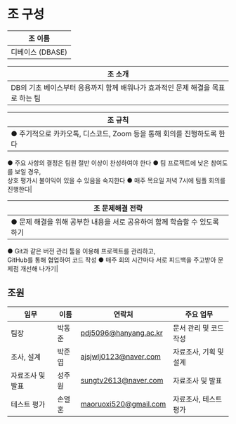 # 조 구성

|조 이름|
|----|
|디베이스 (DBASE)|

|조 소개|
|----|
|DB의 기초 베이스부터 응용까지 함께 배워나가 효과적인 문제 해결을 목표로 하는 팀|

|조 규칙|
|----|
|● 주기적으로 카카오톡, 디스코드, Zoom 등을 통해 회의를 진행하도록 한다
● 주요 사항의 결정은 팀원 절반 이상이 찬성하여야 한다
● 팀 프로젝트에 낮은 참여도를 보일 경우,<br>상호 평가시 불이익이 있을 수 있음을 숙지한다
● 매주 목요일 저녁 7시에 팀플 회의를 진행한다|

|조 문제해결 전략|
|----|
|● 문제 해결을 위해 공부한 내용을 서로 공유하여 함께 학습할 수 있도록 하기
● Git과 같은 버전 관리 툴을 이용해 프로젝트를 관리하고,<br>GitHub를 통해 협업하여 코드 작성
● 매주 회의 시간마다 서로 피드백을 주고받아 문제점 개선해 나가기|

## 조원
|임무|이름|연락처|주요 업무|
|-|-|-|-|
|팀장|박동준|pdj5096@hanyang.ac.kr|문서 관리 및 코드 작성|
|조사, 설계|박준엽|ajsjwlj0123@naver.com|자료조사, 기획 및 설계|
|자료조사 및 발표|성주원|sungtv2613@naver.com|자료조사 및 발표|
|테스트 평가|손열혼|maoruoxi520@gmail.com|자료조사, 테스트 평가|

